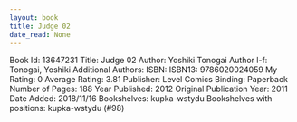 ```yaml
---
layout: book
title: Judge 02
date_read: None
---
```


Book Id: 13647231
Title: Judge 02
Author: Yoshiki Tonogai
Author l-f: Tonogai, Yoshiki
Additional Authors: 
ISBN: 
ISBN13: 9786020024059
My Rating: 0
Average Rating: 3.81
Publisher: Level Comics
Binding: Paperback
Number of Pages: 188
Year Published: 2012
Original Publication Year: 2011
Date Added: 2018/11/16
Bookshelves: kupka-wstydu
Bookshelves with positions: kupka-wstydu (#98)

